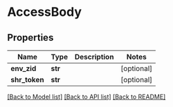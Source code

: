# AccessBody

## Properties
Name | Type | Description | Notes
------------ | ------------- | ------------- | -------------
**env_zid** | **str** |  | [optional] 
**shr_token** | **str** |  | [optional] 

[[Back to Model list]](../README.md#documentation-for-models) [[Back to API list]](../README.md#documentation-for-api-endpoints) [[Back to README]](../README.md)

